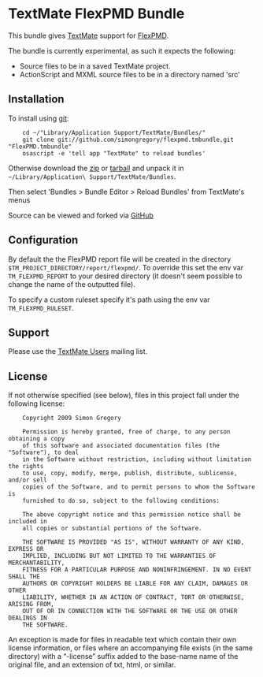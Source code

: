 # TextMate FlexPMD Bundle

This bundle gives [TextMate](http://www.macromates.com) support for [FlexPMD](http://opensource.adobe.com/wiki/display/flexpmd/FlexPMD/).

The bundle is currently experimental, as such it expects the following:

 * Source files to be in a saved TextMate project.
 * ActionScript and MXML source files to be in a directory named 'src'
 
## Installation

To install using [git](http://git-scm.com/):

		cd ~/"Library/Application Support/TextMate/Bundles/"
		git clone git://github.com/simongregory/flexpmd.tmbundle.git "FlexPMD.tmbundle"
		osascript -e 'tell app "TextMate" to reload bundles'
		
Otherwise download the [zip][zip] or [tarball][tarball] and unpack it in `~/Library/Application\ Support/TextMate/Bundles`.

[zip]:http://github.com/simongregory/flexpmd.tmbundle/zipball/master
[tarball]:http://github.com/simongregory/flexpmd.tmbundle/tarball/master

Then select 'Bundles > Bundle Editor > Reload Bundles' from TextMate's menus		

Source can be viewed and forked via [GitHub](http://github.com/simongregory/flexpmd.tmbundle/tree/master)

## Configuration

By default the the FlexPMD report file will be created in the directory
`$TM_PROJECT_DIRECTORY/report/flexpmd/`. To override this set the env var 
`TM_FLEXPMD_REPORT` to your desired directory (it doesn't seem 
possible to change the name of the outputted file).

To specify a custom ruleset specify it's path using the env var `TM_FLEXPMD_RULESET`.

## Support

Please use the [TextMate Users](http://lists.macromates.com/listinfo/textmate) mailing list.

## License

If not otherwise specified (see below), files in this project fall under the following license:

		Copyright 2009 Simon Gregory

		Permission is hereby granted, free of charge, to any person obtaining a copy
		of this software and associated documentation files (the "Software"), to deal
		in the Software without restriction, including without limitation the rights
		to use, copy, modify, merge, publish, distribute, sublicense, and/or sell
		copies of the Software, and to permit persons to whom the Software is
		furnished to do so, subject to the following conditions:

		The above copyright notice and this permission notice shall be included in
		all copies or substantial portions of the Software.

		THE SOFTWARE IS PROVIDED "AS IS", WITHOUT WARRANTY OF ANY KIND, EXPRESS OR
		IMPLIED, INCLUDING BUT NOT LIMITED TO THE WARRANTIES OF MERCHANTABILITY,
		FITNESS FOR A PARTICULAR PURPOSE AND NONINFRINGEMENT. IN NO EVENT SHALL THE
		AUTHORS OR COPYRIGHT HOLDERS BE LIABLE FOR ANY CLAIM, DAMAGES OR OTHER
		LIABILITY, WHETHER IN AN ACTION OF CONTRACT, TORT OR OTHERWISE, ARISING FROM,
		OUT OF OR IN CONNECTION WITH THE SOFTWARE OR THE USE OR OTHER DEALINGS IN
		THE SOFTWARE.

An exception is made for files in readable text which contain their own license information,
or files where an accompanying file exists (in the same directory) with a “-license” suffix
added to the base-name name of the original file, and an extension of txt, html, or similar.

